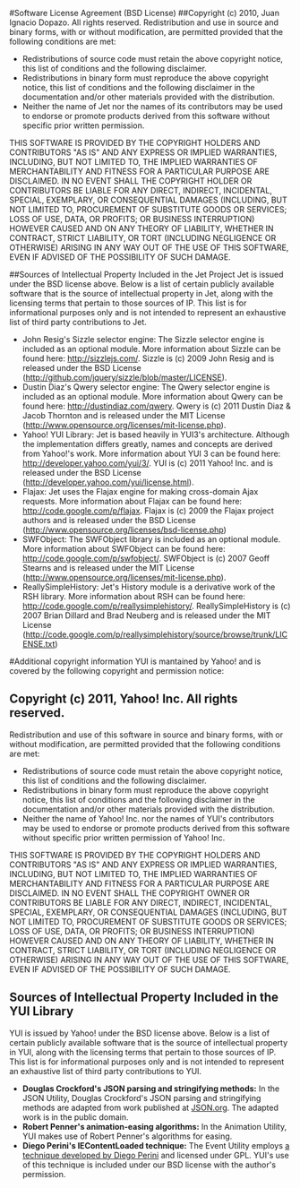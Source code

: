 #Software License Agreement (BSD License)
##Copyright (c) 2010, Juan Ignacio Dopazo. All rights reserved.
Redistribution and use in source and binary forms, with or without modification, are permitted provided that the following conditions are met:

* Redistributions of source code must retain the above copyright notice, this list of conditions and the following disclaimer.
* Redistributions in binary form must reproduce the above copyright notice, this list of conditions and the following disclaimer in the documentation and/or other materials provided with the distribution.
* Neither the name of Jet nor the names of its contributors may be used to endorse or promote products derived from this software without specific prior written permission.

THIS SOFTWARE IS PROVIDED BY THE COPYRIGHT HOLDERS AND CONTRIBUTORS "AS IS" AND ANY EXPRESS OR IMPLIED WARRANTIES, INCLUDING, BUT NOT LIMITED TO, THE IMPLIED WARRANTIES OF MERCHANTABILITY AND FITNESS FOR A PARTICULAR PURPOSE ARE DISCLAIMED. IN NO EVENT SHALL THE COPYRIGHT HOLDER OR CONTRIBUTORS BE LIABLE FOR ANY DIRECT, INDIRECT, INCIDENTAL, SPECIAL, EXEMPLARY, OR CONSEQUENTIAL DAMAGES (INCLUDING, BUT NOT LIMITED TO, PROCUREMENT OF SUBSTITUTE GOODS OR SERVICES; LOSS OF USE, DATA, OR PROFITS; OR BUSINESS INTERRUPTION) HOWEVER CAUSED AND ON ANY THEORY OF LIABILITY, WHETHER IN CONTRACT, STRICT LIABILITY, OR TORT (INCLUDING NEGLIGENCE OR OTHERWISE) ARISING IN ANY WAY OUT OF THE USE OF THIS SOFTWARE, EVEN IF ADVISED OF THE POSSIBILITY OF SUCH DAMAGE.

##Sources of Intellectual Property Included in the Jet Project
Jet is issued under the BSD license above. Below is a list of certain publicly available software that is the source of intellectual property in Jet, along with the licensing terms that pertain to those sources of IP. This list is for informational purposes only and is not intended to represent an exhaustive list of third party contributions to Jet.

* John Resig's Sizzle selector engine: The Sizzle selector engine is included as an optional module. More information about Sizzle can be found here: http://sizzlejs.com/. Sizzle is (c) 2009 John Resig and is released under the BSD License (http://github.com/jquery/sizzle/blob/master/LICENSE). 
* Dustin Diaz's Qwery selector engine: The Qwery selector engine is included as an optional module. More information about Qwery can be found here: http://dustindiaz.com/qwery. Qwery is (c) 2011 Dustin Diaz & Jacob Thornton and is released under the MIT License (http://www.opensource.org/licenses/mit-license.php). 
* Yahoo! YUI Library: Jet is based heavily in YUI3's architecture. Although the implementation differs greatly, names and concepts are derived from Yahoo!'s work. More information about YUI 3 can be found here: http://developer.yahoo.com/yui/3/. YUI is (c) 2011 Yahoo! Inc. and is released under the BSD License (http://developer.yahoo.com/yui/license.html).
* Flajax: Jet uses the Flajax engine for making cross-domain Ajax requests. More information about Flajax can be found here: http://code.google.com/p/flajax. Flajax is (c) 2009 the Flajax project authors and is released under the BSD License (http://www.opensource.org/licenses/bsd-license.php)
* SWFObject: The SWFObject library is included as an optional module. More information about SWFObject can be found here: http://code.google.com/p/swfobject/. SWFObject is (c) 2007 Geoff Stearns and is released under the MIT License (http://www.opensource.org/licenses/mit-license.php).
* ReallySimpleHistory: Jet's History module is a derivative work of the RSH library. More information about RSH can be found here: http://code.google.com/p/reallysimplehistory/. ReallySimpleHistory is (c) 2007 Brian Dillard and Brad Neuberg and is released under the MIT License (http://code.google.com/p/reallysimplehistory/source/browse/trunk/LICENSE.txt)

#Additional copyright information
YUI is mantained by Yahoo! and is covered by the following copyright and permission notice:
 
Copyright (c) 2011, Yahoo! Inc. All rights reserved.
----------------------------------------------------
 
Redistribution and use of this software in source and binary forms, with or
without modification, are permitted provided that the following conditions are
met:
 
  * Redistributions of source code must retain the above copyright notice, this
    list of conditions and the following disclaimer.
  * Redistributions in binary form must reproduce the above copyright notice,
    this list of conditions and the following disclaimer in the documentation
    and/or other materials provided with the distribution.
  * Neither the name of Yahoo! Inc. nor the names of YUI's contributors may be
    used to endorse or promote products derived from this software without
    specific prior written permission of Yahoo! Inc.
 
THIS SOFTWARE IS PROVIDED BY THE COPYRIGHT HOLDERS AND CONTRIBUTORS "AS IS" AND
ANY EXPRESS OR IMPLIED WARRANTIES, INCLUDING, BUT NOT LIMITED TO, THE IMPLIED
WARRANTIES OF MERCHANTABILITY AND FITNESS FOR A PARTICULAR PURPOSE ARE
DISCLAIMED. IN NO EVENT SHALL THE COPYRIGHT OWNER OR CONTRIBUTORS BE LIABLE FOR
ANY DIRECT, INDIRECT, INCIDENTAL, SPECIAL, EXEMPLARY, OR CONSEQUENTIAL DAMAGES
(INCLUDING, BUT NOT LIMITED TO, PROCUREMENT OF SUBSTITUTE GOODS OR SERVICES;
LOSS OF USE, DATA, OR PROFITS; OR BUSINESS INTERRUPTION) HOWEVER CAUSED AND ON
ANY THEORY OF LIABILITY, WHETHER IN CONTRACT, STRICT LIABILITY, OR TORT
(INCLUDING NEGLIGENCE OR OTHERWISE) ARISING IN ANY WAY OUT OF THE USE OF THIS
SOFTWARE, EVEN IF ADVISED OF THE POSSIBILITY OF SUCH DAMAGE.
 

Sources of Intellectual Property Included in the YUI Library
------------------------------------------------------------
 
YUI is issued by Yahoo! under the BSD license above. Below is a list of certain
publicly available software that is the source of intellectual property in YUI,
along with the licensing terms that pertain to those sources of IP. This list is
for informational purposes only and is not intended to represent an exhaustive
list of third party contributions to YUI.
 
  * **Douglas Crockford's JSON parsing and stringifying methods:** In the JSON
    Utility, Douglas Crockford's JSON parsing and stringifying methods are
    adapted from work published at [JSON.org](http://json.org/). The adapted
    work is in the public domain.
  * **Robert Penner's animation-easing algorithms:** In the Animation Utility,
    YUI makes use of Robert Penner's algorithms for easing.
  * **Diego Perini's IEContentLoaded technique:** The Event Utility employs
    [a technique developed by Diego Perini](http://javascript.nwbox.com/IEContentLoaded/)
    and licensed under GPL. YUI's use of this technique is included under our
    BSD license with the author's permission.
